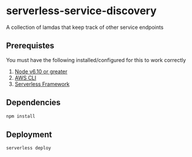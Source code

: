 # serverless-service-discovery
A collection of lamdas that keep track of other service endpoints

## Prerequistes
You must have the following installed/configured for this to work correctly<br />
1. [Node v6.10 or greater](https://github.com/creationix/nvm)
2. [AWS CLI](http://docs.aws.amazon.com/cli/latest/userguide/installing.html)
3. [Serverless Framework](https://github.com/serverless/serverless)

## Dependencies
```bash
npm install
```

## Deployment
```bash
serverless deploy
```